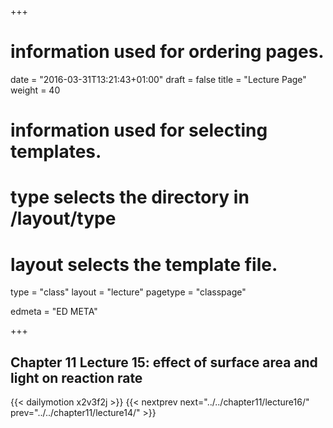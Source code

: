 +++
# information used for ordering pages.
date = "2016-03-31T13:21:43+01:00"
draft = false
title = "Lecture Page"
weight = 40

# information used for selecting templates.
# type selects the directory in /layout/type
# layout selects the template file.

type   = "class"
layout = "lecture"
pagetype = "classpage"





edmeta = "ED META"

+++
## Chapter 11 Lecture 15: effect of surface area and light on reaction rate
{{< dailymotion x2v3f2j >}}
{{< nextprev next="../../chapter11/lecture16/"     prev="../../chapter11/lecture14/"  >}}

